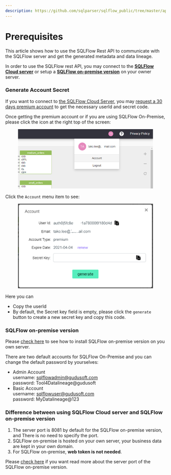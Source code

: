 ```yaml
---
description: https://github.com/sqlparser/sqlflow_public/tree/master/api#prerequisites
---
```


# Prerequisites

This article shows how to use the SQLFlow Rest API to communicate with the SQLFlow server and get the generated metadata and data lineage.

In order to use the SQLFlow rest API, you may connect to the [**SQLFlow Cloud server**](https://sqlflow.gudusoft.com) or setup a [**SQLFlow on-premise version**](https://www.gudusoft.com/sqlflow-on-premise-version/) on your owner server.

### **Generate Account Secret**

If you want to connect to [the SQLFlow Cloud Server](https://sqlflow.gudusoft.com), you may [request a 30 days premium account](https://www.gudusoft.com/request-a-premium-account/) to get the necessary userId and secret code.

Once getting the premium account or if you are using SQLFlow On-Premise, please click the icon at the right top of the screen:

<figure><img src="../.gitbook/assets/sqlflow_userid_secret_step1.png" alt=""><figcaption></figcaption></figure>

Click the `Account` menu item to see:

<figure><img src="../.gitbook/assets/sqlflow_userid_secret_step2.png" alt=""><figcaption></figcaption></figure>

Here you can

* Copy the userId
* By default, the Secret key field is empty, please click the `generate` button to create a new secret key and copy this code.

### **SQLFlow on-premise version**

Please [check here](../1.-introduction/installation/) to see how to install SQLFlow on-premise version on you own server.&#x20;

There are two default accounts for SQLFlow On-Premise and you can change the default password by yourselves:

* Admin Account\
  username: sqlflowadmin@gudusoft.com\
  password: Tool4Datalineage@gudusoft
* Basic Account\
  username: sqlflowuser@gudusoft.com\
  password: MyDatalineage@123&#x20;

### Difference between using SQLFlow Cloud server and SQLFlow on-premise version

1. The server port is 8081 by default for the SQLFlow on-premise version, and There is no need to specify the port.
2. SQLFlow on-premise is hosted on your own server, your business data are kept in your own domain.
3. For SQLFlow on-premise, **web token is not needed**.

Please [check here](../1.-introduction/installation/linux.md#customize-the-port) if you want read more about the server port of the SQLFlow on-premise version.

